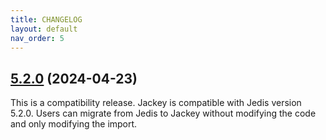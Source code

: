 ```yaml
---
title: CHANGELOG
layout: default
nav_order: 5
---
```


## [5.2.0](https://github.com/jackey-io/jackey/releases/tag/5.2.0) (2024-04-23)

This is a compatibility release. Jackey is compatible with Jedis version 5.2.0. Users can migrate from Jedis to Jackey without modifying the code and only modifying the import.